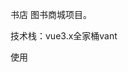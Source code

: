 书店
图书商城项目。

技术栈：vue3.x全家桶vant

使用<script setup>语法
  
[接口地址]（https://www.showdoc.com.cn/1207745568269674/6094279351627422）
